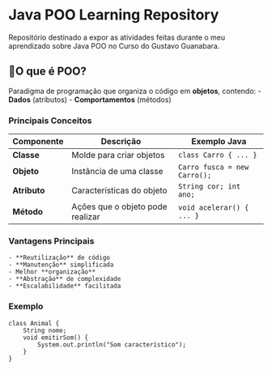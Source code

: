 # Java POO Learning Repository

Repositório destinado a expor as atividades feitas durante o meu aprendizado sobre Java POO no Curso do Gustavo Guanabara.

## 📌O que é POO?
Paradigma de programação que organiza o código em **objetos**, contendo:
    - **Dados** (atributos)
    - **Comportamentos** (métodos)

### Principais Conceitos

| **Componente** | Descrição                          | Exemplo Java                  |
|----------------|------------------------------------|-------------------------------|
| **Classe**     | Molde para criar objetos           | `class Carro { ... }`         |
| **Objeto**     | Instância de uma classe            | `Carro fusca = new Carro();`  |
| **Atributo**   | Características do objeto          | `String cor; int ano;`        |
| **Método**     | Ações que o objeto pode realizar   | `void acelerar() { ... }`     |

### Vantagens Principais
    - **Reutilização** de código
    - **Manutenção** simplificada
    - Melhor **organização**
    - **Abstração** de complexidade
    - **Escalabilidade** facilitada

### Exemplo
    class Animal {
        String nome;
        void emitirSom() {
            System.out.println("Som característico");
        }
    }
